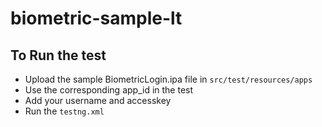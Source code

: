 # biometric-sample-lt

## To Run the test 
  - Upload the sample BiometricLogin.ipa file in ```src/test/resources/apps```
  - Use the corresponding app_id in the test
  - Add your username and accesskey
  - Run the ```testng.xml```
